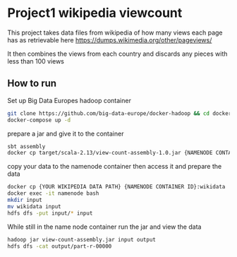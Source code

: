 # Project1 wikipedia viewcount
This project takes data files from wikipedia of how many views each page has as retrievable here https://dumps.wikimedia.org/other/pageviews/

It then combines the views from each country and discards any pieces with less than 100 views

## How to run
Set up Big Data Europes hadoop container
```bash
git clone https://github.com/big-data-europe/docker-hadoop && cd docker-hadoop
docker-compose up -d
```
prepare a jar and give it to the container
```bash
sbt assembly
docker cp target/scala-2.13/view-count-assembly-1.0.jar {NAMENODE CONTAINER ID}:view-count-assembly.jar
```
copy your data to the namenode container then access it and prepare the data
```bash
docker cp {YOUR WIKIPEDIA DATA PATH} {NAMENODE CONTAINER ID}:wikidata
docker exec -it namenode bash
mkdir input
mv wikidata input
hdfs dfs -put input/* input
```
While still in the name node container run the jar and view the data
```bash
hadoop jar view-count-assembly.jar input output
hdfs dfs -cat output/part-r-00000
```